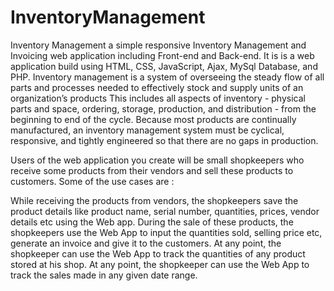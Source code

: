 # InventoryManagement
Inventory Management a simple responsive Inventory Management and Invoicing web application including Front-end and Back-end. 
It is is a web application build using HTML, CSS, JavaScript, Ajax, MySql Database, and PHP.
Inventory management is a system of overseeing the steady flow of all parts and processes needed to effectively stock and supply units of an organization’s products This includes all aspects of inventory - physical parts and space, ordering, storage, production, and distribution - from the beginning to end of the cycle. Because most products are continually manufactured, an inventory management system must be cyclical, responsive, and tightly engineered so that there are no gaps in production.

Users of the web application you create will be small shopkeepers who receive some products from their vendors and sell these products to customers. Some of the use cases are :

While receiving the products from vendors, the shopkeepers save the product details like product name, serial number, quantities, prices, vendor details etc using the Web app. 
During the sale of these products, the shopkeepers use the Web App to input the quantities sold, selling price etc, generate an invoice and give it to the customers.
At any point, the shopkeeper can use the Web App to track the quantities of any product stored at his shop.
At any point, the shopkeeper can use the Web App to track the sales made in any given date range.

